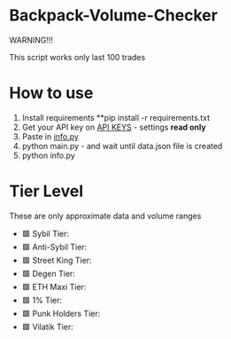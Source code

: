 # Backpack-Volume-Checker
WARNING!!!

This script works only last 100 trades

# How to use
1. Install requirements **pip install -r requirements.txt
2. Get your API key on [API KEYS](https://backpack.exchange/settings/api-keys) - settings **read only**
3. Paste in [info.py](https://github.com/Fillin-Trader/Backpack-Volume-Checker/blob/main/main.py)
4. python main.py - and wait until data.json file is created
5. python info.py


# Tier Level
These are only approximate data and volume ranges
- 🟩 Sybil Tier: 
- 🟩 Anti-Sybil Tier: 
- 🟩 Street King Tier: 
- 🟩 Degen Tier: 
- 🟩 ETH Maxi Tier: 
- 🟩 1% Tier: 
- 🟩 Punk Holders Tier: 
- 🟩 Vilatik Tier: 

